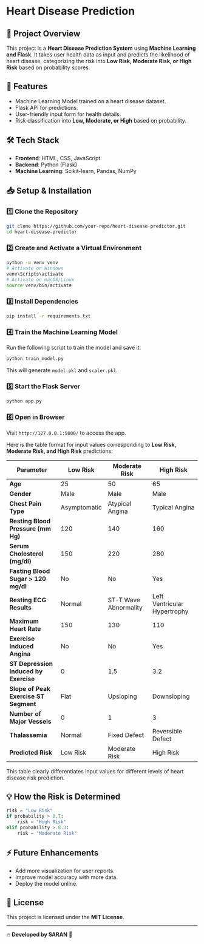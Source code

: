 # Heart Disease Prediction

## 📌 Project Overview
This project is a **Heart Disease Prediction System** using **Machine Learning and Flask**. It takes user health data as input and predicts the likelihood of heart disease, categorizing the risk into **Low Risk, Moderate Risk, or High Risk** based on probability scores.

## 🚀 Features
- Machine Learning Model trained on a heart disease dataset.
- Flask API for predictions.
- User-friendly input form for health details.
- Risk classification into **Low, Moderate, or High** based on probability.

## 🛠️ Tech Stack
- **Frontend**: HTML, CSS, JavaScript
- **Backend**: Python (Flask)
- **Machine Learning**: Scikit-learn, Pandas, NumPy

## 📥 Setup & Installation
### 1️⃣ Clone the Repository
```bash
git clone https://github.com/your-repo/heart-disease-predictor.git
cd heart-disease-predictor
```

### 2️⃣ Create and Activate a Virtual Environment
```bash
python -m venv venv
# Activate on Windows
venv\Scripts\activate
# Activate on macOS/Linux
source venv/bin/activate
```

### 3️⃣ Install Dependencies
```bash
pip install -r requirements.txt
```

### 4️⃣ Train the Machine Learning Model
Run the following script to train the model and save it:
```bash
python train_model.py
```
This will generate `model.pkl` and `scaler.pkl`.

### 5️⃣ Start the Flask Server
```bash
python app.py
```

### 6️⃣ Open in Browser
Visit `http://127.0.0.1:5000/` to access the app.

Here is the table format for input values corresponding to **Low Risk, Moderate Risk, and High Risk** predictions:  

| **Parameter**                     | **Low Risk**                       | **Moderate Risk**                   | **High Risk**                        |
|------------------------------------|------------------------------------|------------------------------------|------------------------------------|
| **Age**                            | 25                                 | 50                                 | 65                                 |
| **Gender**                         | Male                               | Male                               | Male                               |
| **Chest Pain Type**                | Asymptomatic                       | Atypical Angina                    | Typical Angina                     |
| **Resting Blood Pressure (mm Hg)** | 120                                | 140                                | 160                                |
| **Serum Cholesterol (mg/dl)**      | 150                                | 220                                | 280                                |
| **Fasting Blood Sugar > 120 mg/dl**| No                                 | No                                 | Yes                                |
| **Resting ECG Results**            | Normal                             | ST-T Wave Abnormality              | Left Ventricular Hypertrophy       |
| **Maximum Heart Rate**             | 150                                | 130                                | 110                                |
| **Exercise Induced Angina**        | No                                 | No                                 | Yes                                |
| **ST Depression Induced by Exercise** | 0                              | 1.5                                | 3.2                                |
| **Slope of Peak Exercise ST Segment** | Flat                           | Upsloping                          | Downsloping                        |
| **Number of Major Vessels**        | 0                                  | 1                                  | 3                                  |
| **Thalassemia**                    | Normal                             | Fixed Defect                       | Reversible Defect                  |
| **Predicted Risk**                 | Low Risk                           | Moderate Risk                      | High Risk                          |

This table clearly differentiates input values for different levels of heart disease risk prediction. 

## 💡 How the Risk is Determined
```python
risk = "Low Risk"
if probability > 0.7:
    risk = "High Risk"
elif probability > 0.3:
    risk = "Moderate Risk"
```

## ⚡ Future Enhancements
- Add more visualization for user reports.
- Improve model accuracy with more data.
- Deploy the model online.

## 📜 License
This project is licensed under the **MIT License**.

---
🔥 **Developed by SARAN** 🚀

